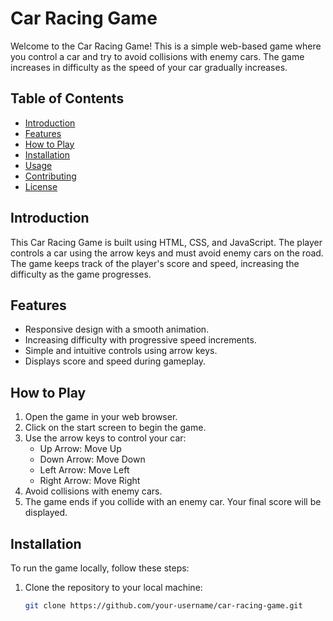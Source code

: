 # Car Racing Game

Welcome to the Car Racing Game! This is a simple web-based game where you control a car and try to avoid collisions with enemy cars. The game increases in difficulty as the speed of your car gradually increases.

## Table of Contents

- [Introduction](#introduction)
- [Features](#features)
- [How to Play](#how-to-play)
- [Installation](#installation)
- [Usage](#usage)
- [Contributing](#contributing)
- [License](#license)

## Introduction

This Car Racing Game is built using HTML, CSS, and JavaScript. The player controls a car using the arrow keys and must avoid enemy cars on the road. The game keeps track of the player's score and speed, increasing the difficulty as the game progresses.

## Features

- Responsive design with a smooth animation.
- Increasing difficulty with progressive speed increments.
- Simple and intuitive controls using arrow keys.
- Displays score and speed during gameplay.

## How to Play

1. Open the game in your web browser.
2. Click on the start screen to begin the game.
3. Use the arrow keys to control your car:
   - Up Arrow: Move Up
   - Down Arrow: Move Down
   - Left Arrow: Move Left
   - Right Arrow: Move Right
4. Avoid collisions with enemy cars.
5. The game ends if you collide with an enemy car. Your final score will be displayed.

## Installation

To run the game locally, follow these steps:

1. Clone the repository to your local machine:
   ```sh
   git clone https://github.com/your-username/car-racing-game.git
